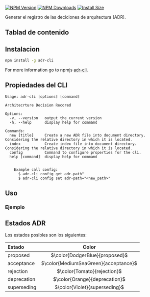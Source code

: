 
[![NPM Version](http://img.shields.io/npm/v/adr-cli.svg?style=flat)](https://www.npmjs.com/package/adr-cli)
[![NPM Downloads](https://img.shields.io/npm/dm/adr-cli.svg?style=flat)](https://npmcharts.com/compare/adr-cli?minimal=true)
[![Install Size](https://packagephobia.com/badge?p=adr-cli)](https://packagephobia.com/result?p=adr-cli)


Generar el registro de las deciciones de arquitectura (ADR).

## Tablad de contenido


## Instalacion

```sh
npm install -g adr-cli
```

For more information go to npmjs [adr-cli](https://www.npmjs.com/package/adr-cli).

## Propiedades del CLI
```text
Usage: adr-cli [options] [command]

Architecrture Decision Recored

Options:
  -v, --version   output the current version
  -h, --help      display help for command

Commands:
  new [title]     Create a new ADR file into document directory. Considering the relative directory in which it is located.
  index           Create index file into document directory. Considering the relative directory in which it is located.
  config          Command to configure properties for the cli.
  help [command]  display help for command


    Example call config:
      $ adr-cli config get adr-path"
      $ adr-cli config set adr-path="<new_path>"
  ```

  ## Uso
  ### Ejemplo
  

## Estados ADR

Los estados posibles son los siguientes:

| Estado      |   Color                               |
| :---------- | :-----------------------------------: |
| proposed    | $\color{DodgerBlue}{proposed}$        |
| acceptance  | $\color{MediumSeaGreen}{acceptance}$  |
| rejection   | $\color{Tomato}{rejection}$           |
| deprecation | $\color{Orange}{deprecation}$         |
| superseding | $\color{Violet}{superseding}$         |

